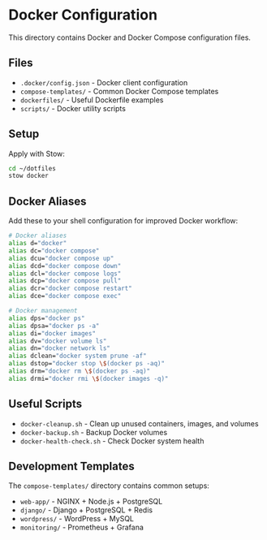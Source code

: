 # Docker Configuration

This directory contains Docker and Docker Compose configuration files.

## Files

- `.docker/config.json` - Docker client configuration
- `compose-templates/` - Common Docker Compose templates
- `dockerfiles/` - Useful Dockerfile examples
- `scripts/` - Docker utility scripts

## Setup

Apply with Stow:
```bash
cd ~/dotfiles
stow docker
```

## Docker Aliases

Add these to your shell configuration for improved Docker workflow:

```bash
# Docker aliases
alias d="docker"
alias dc="docker compose"
alias dcu="docker compose up"
alias dcd="docker compose down"
alias dcl="docker compose logs"
alias dcp="docker compose pull"
alias dcr="docker compose restart"
alias dce="docker compose exec"

# Docker management
alias dps="docker ps"
alias dpsa="docker ps -a"
alias di="docker images"
alias dv="docker volume ls"
alias dn="docker network ls"
alias dclean="docker system prune -af"
alias dstop="docker stop \$(docker ps -aq)"
alias drm="docker rm \$(docker ps -aq)"
alias drmi="docker rmi \$(docker images -q)"
```

## Useful Scripts

- `docker-cleanup.sh` - Clean up unused containers, images, and volumes
- `docker-backup.sh` - Backup Docker volumes
- `docker-health-check.sh` - Check Docker system health

## Development Templates

The `compose-templates/` directory contains common setups:
- `web-app/` - NGINX + Node.js + PostgreSQL
- `django/` - Django + PostgreSQL + Redis
- `wordpress/` - WordPress + MySQL
- `monitoring/` - Prometheus + Grafana